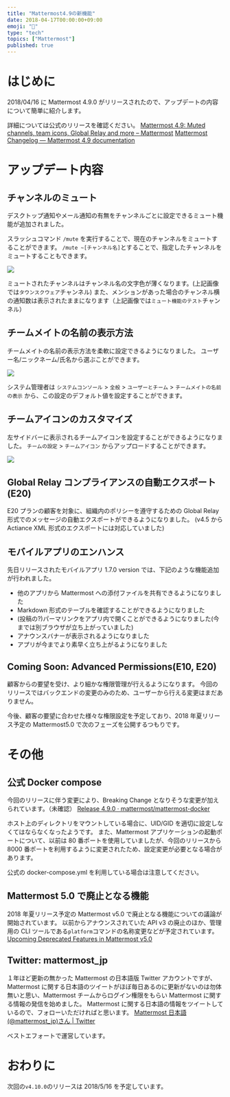 ```yaml
---
title: "Mattermost4.9の新機能"
date: 2018-04-17T00:00:00+09:00
emoji: "📣"
type: "tech"
topics: ["Mattermost"]
published: true
---
```


# はじめに

2018/04/16 に Mattermost 4.9.0 がリリースされたので、アップデートの内容について簡単に紹介します。

詳細については公式のリリースを確認ください。
[Mattermost 4\.9: Muted channels, team icons, Global Relay and more – Mattermost](https://about.mattermost.com/releases/mattermost-4-9/)
[Mattermost Changelog — Mattermost 4\.9 documentation](https://docs.mattermost.com/administration/changelog.html#release-v4-9)

# アップデート内容

## チャンネルのミュート

デスクトップ通知やメール通知の有無をチャンネルごとに設定できるミュート機能が追加されました。

スラッシュコマンド `/mute` を実行することで、現在のチャンネルをミュートすることができます。
`/mute ~[チャンネル名]`とすることで、指定したチャンネルをミュートすることもできます。

![](https://qiita-image-store.s3.amazonaws.com/0/9891/ff70bc13-97e8-c7fd-5d7c-676116633c73.png)

ミュートされたチャンネルはチャンネル名の文字色が薄くなります。(上記画像では`タウンスクウェア`チャンネル)
また、メンションがあった場合のチャンネル横の通知数は表示されたままになります（上記画像では`ミュート機能のテスト`チャンネル）

## チームメイトの名前の表示方法

チームメイトの名前の表示方法を柔軟に設定できるようになりました。
ユーザー名/ニックネーム/氏名から選ぶことができます。

![](https://qiita-image-store.s3.amazonaws.com/0/9891/facca489-692c-0dd7-cdc0-bda3a56f98bc.png)

システム管理者は `システムコンソール` > `全般` > `ユーザーとチーム` > `チームメイトの名前の表示` から、この設定のデフォルト値を設定することができます。

## チームアイコンのカスタマイズ

左サイドバーに表示されるチームアイコンを設定することができるようになりました。
`チームの設定` > `チームアイコン` からアップロードすることができます。

![](https://qiita-image-store.s3.amazonaws.com/0/9891/926187e3-5bd9-1246-596c-9f64caa30f20.png)

## Global Relay コンプライアンスの自動エクスポート(E20)

E20 プランの顧客を対象に、組織内のポリシーを遵守するための Global Relay 形式でのメッセージの自動エクスポートができるようになりました。
(v4.5 から Actiance XML 形式のエクスポートには対応していました)

## モバイルアプリのエンハンス

先日リリースされたモバイルアプリ 1.7.0 version では、下記のような機能追加が行われました。

- 他のアプリから Mattermost への添付ファイルを共有できるようになりました
- Markdown 形式のテーブルを確認することができるようになりました
- (投稿の?)パーマリンクをアプリ内で開くことができるようになりました(今までは別ブラウザが立ち上がっていました)
- アナウンスバナーが表示されるようになりました
- アプリが今までより素早く立ち上がるようになりました

## Coming Soon: Advanced Permissions(E10, E20)

顧客からの要望を受け、より細かな権限管理が行えるようになります。
今回のリリースではバックエンドの変更のみのため、ユーザーから行える変更はまだありません。

今後、顧客の要望に合わせた様々な権限設定を予定しており、2018 年夏リリース予定の Mattermost5.0 で次のフェーズを公開するつもりです。

# その他

## 公式 Docker compose

今回のリリースに伴う変更により、Breaking Change となりそうな変更が加えられています。（未確認）
[Release 4\.9\.0 · mattermost/mattermost\-docker](https://github.com/mattermost/mattermost-docker/releases/tag/4.9.0)

ホスト上のディレクトリをマウントしている場合に、UID/GID を適切に設定しなくてはならなくなったようです。
また、Mattermost アプリケーションの起動ポートについて、以前は 80 番ポートを使用していましたが、今回のリリースから 8000 番ポートを利用するように変更されたため、設定変更が必要となる場合があります。

公式の docker-compose.yml を利用している場合は注意してください。

## Mattermost 5.0 で廃止となる機能

2018 年夏リリース予定の Mattermost v5.0 で廃止となる機能についての議論が開始されています。
以前からアナウンスされていた API v3 の廃止のほか、管理用の CLI ツールである`platform`コマンドの名称変更などが予定されています。
[Upcoming Deprecated Features in Mattermost v5.0](https://docs.mattermost.com/administration/changelog.html#upcoming-deprecated-features-in-mattermost-v5-0)

## Twitter: mattermost_jp

１年ほど更新の無かった Mattermost の日本語版 Twitter アカウントですが、Mattermost に関する日本語のツイートがほぼ毎日あるのに更新がないのは勿体無いと思い、Mattermost チームからログイン権限をもらい Mattermost に関する情報の発信を始めました。
Mattermost に関する日本語の情報をツイートしているので、フォローいただければと思います。
[Mattermost 日本語\(@mattermost_jp\)さん \| Twitter](https://twitter.com/mattermost_jp?lang=ja)

ベストエフォートで運営しています。

# おわりに

次回の`v4.10.0`のリリースは 2018/5/16 を予定しています。
